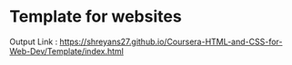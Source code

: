 # Template for websites

Output Link : https://shreyans27.github.io/Coursera-HTML-and-CSS-for-Web-Dev/Template/index.html
